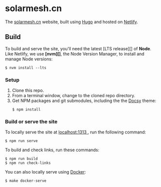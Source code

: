 # solarmesh.cn

The [solarmesh.cn](https://solarmesh.cn) website, built using [Hugo](https://gohugo.io) and hosted on [Netlify](https://www.netlify.com/).

## Build

To build and serve the site, you'll need the latest [LTS release][] of **Node**.
Like Netlify, we use **[nvm][]**, the Node Version Manager, to install and
manage Node versions:

```console
$ nvm install --lts
```

### Setup

 1. Clone this repo.
 2. From a terminal window, change to the cloned repo directory.
 3. Get NPM packages and git submodules, including the the [Docsy](https://www.docsy.dev/) theme:
    ```console
    $ npm install
    ```

### Build or serve the site

To locally serve the site at [localhost:1313 ](http://localhost:1313), run the following command:

```console
$ npm run serve
```

To build and check links, run these commands:

```console
$ npm run build
$ npm run check-links
```

You can also locally serve using [Docker](https://docker.com):

```console
$ make docker-serve
```
